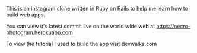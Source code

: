 This is an instagram clone written in Ruby on Rails to help me learn how to build web apps.

You can view it's latest commit live on the world wide web at https://necro-photogram.herokuapp.com

To view the tutorial I used to build the app visit devwalks.com
